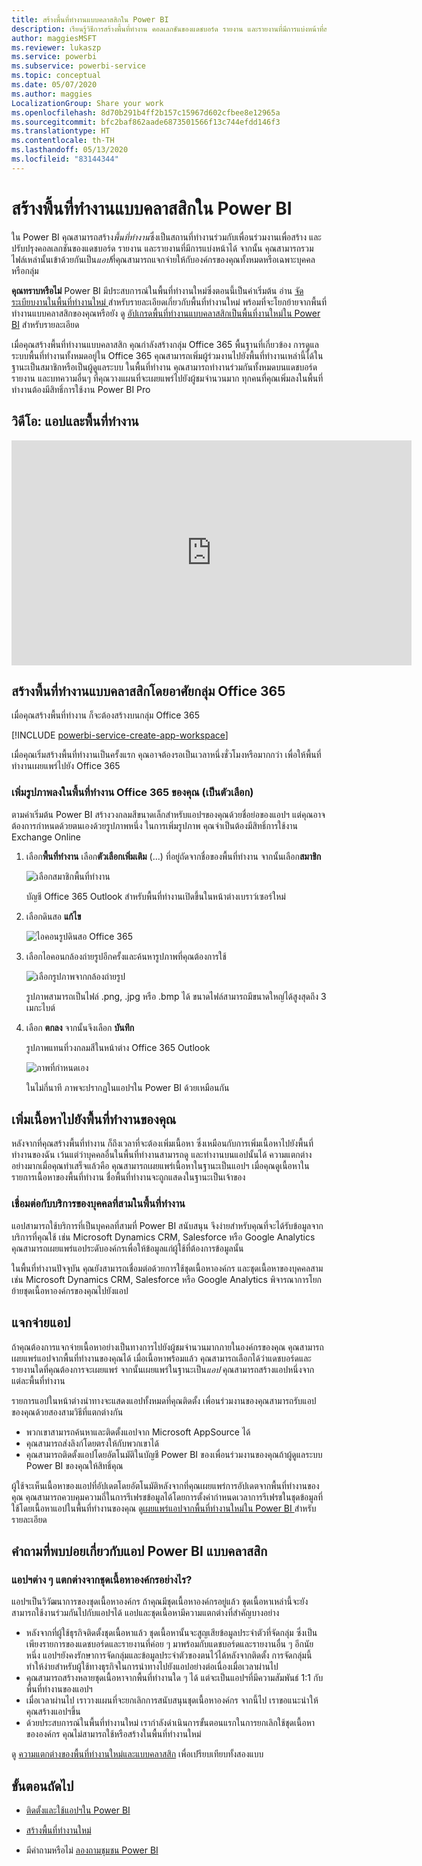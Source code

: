 ```yaml
---
title: สร้างพื้นที่ทำงานแบบคลาสสิกใน Power BI
description: เรียนรู้วิธีการสร้างพื้นที่ทำงาน คอลเลกชันของแดชบอร์ด รายงาน และรายงานที่มีการแบ่งหน้าที่สร้างขึ้นเพื่อนำเสนอเมตริกหลักสำหรับองค์กรของคุณ
author: maggiesMSFT
ms.reviewer: lukaszp
ms.service: powerbi
ms.subservice: powerbi-service
ms.topic: conceptual
ms.date: 05/07/2020
ms.author: maggies
LocalizationGroup: Share your work
ms.openlocfilehash: 8d70b291b4ff2b157c15967d602cfbee8e12965a
ms.sourcegitcommit: bfc2baf862aade6873501566f13c744efdd146f3
ms.translationtype: HT
ms.contentlocale: th-TH
ms.lasthandoff: 05/13/2020
ms.locfileid: "83144344"
---
```

# <a name="create-classic-workspaces-in-power-bi"></a>สร้างพื้นที่ทำงานแบบคลาสสิกใน Power BI

ใน Power BI คุณสามารถสร้าง*พื้นที่ทำงาน*ซึ่งเป็นสถานที่ทำงานร่วมกับเพื่อนร่วมงานเพื่อสร้าง และปรับปรุงคอลเลกชันของแดชบอร์ด รายงาน และรายงานที่มีการแบ่งหน้าได้ จากนั้น คุณสามารถรวมไฟล์เหล่านั้นเข้าด้วยกันเป็น*แอป*ที่คุณสามารถแจกจ่ายให้กับองค์กรของคุณทั้งหมดหรือเฉพาะบุคคลหรือกลุ่ม 

**คุณทราบหรือไม่** Power BI มีประสบการณ์ในพื้นที่ทำงานใหม่ซึ่งตอนนี้เป็นค่าเริ่มต้น อ่าน [จัดระเบียบงานในพื้นที่ทำงานใหม่ ](service-new-workspaces.md) สำหรับรายละเอียดเกี่ยวกับพื้นที่ทำงานใหม่ พร้อมที่จะโยกย้ายจากพื้นที่ทำงานแบบคลาสสิกของคุณหรือยัง ดู [อัปเกรดพื้นที่ทำงานแบบคลาสสิกเป็นพื้นที่งานใหม่ใน Power BI](service-upgrade-workspaces.md) สำหรับรายละเอียด

เมื่อคุณสร้างพื้นที่ทำงานแบบคลาสสิก คุณกำลังสร้างกลุ่ม Office 365 พื้นฐานที่เกี่ยวข้อง การดูแลระบบพื้นที่ทำงานทั้งหมดอยู่ใน Office 365 คุณสามารถเพิ่มผู้ร่วมงานไปยังพื้นที่ทำงานเหล่านี้ได้ในฐานะเป็นสมาชิกหรือเป็นผู้ดูแลระบบ ในพื้นที่ทำงาน คุณสามารถทำงานร่วมกันทั้งหมดบนแดชบอร์ด รายงาน และบทความอื่นๆ ที่คุณวางแผนที่จะเผยแพร่ไปยังผู้ชมจำนวนมาก ทุกคนที่คุณเพิ่มลงในพื้นที่ทำงานต้องมีสิทธิ์การใช้งาน Power BI Pro 

## <a name="video-apps-and-workspaces"></a>วิดีโอ: แอปและพื้นที่ทำงาน
<iframe width="640" height="360" src="https://www.youtube.com/embed/Ey5pyrr7Lk8?showinfo=0" frameborder="0" allowfullscreen></iframe>

## <a name="create-a-classic-workspace-based-on-an-office-365-group"></a>สร้างพื้นที่ทำงานแบบคลาสสิกโดยอาศัยกลุ่ม Office 365

เมื่อคุณสร้างพื้นที่ทำงาน ก็จะต้องสร้างบนกลุ่ม Office 365

[!INCLUDE [powerbi-service-create-app-workspace](../includes/powerbi-service-create-app-workspace.md)]

เมื่อคุณเริ่มสร้างพื้นที่ทำงานเป็นครั้งแรก คุณอาจต้องรอเป็นเวลาหนึ่งชั่วโมงหรือมากกว่า เพื่อให้พื้นที่ทำงานเผยแพร่ไปยัง Office 365 

### <a name="add-an-image-to-your-office-365-workspace-optional"></a>เพิ่มรูปภาพลงในพื้นที่ทำงาน Office 365 ของคุณ (เป็นตัวเลือก)
ตามค่าเริ่มต้น Power BI สร้างวงกลมสีขนาดเล็กสำหรับแอปฯของคุณด้วยชื่อย่อของแอปฯ แต่คุณอาจต้องการกำหนดด้วยตนเองด้วยรูปภาพหนึ่ง ในการเพิ่มรูปภาพ คุณจำเป็นต้องมีสิทธิ์การใช้งาน Exchange Online

1. เลือก**พื้นที่ทำงาน** เลือก**ตัวเลือกเพิ่มเติม** (...) ที่อยู่ถัดจากชื่อของพื้นที่ทำงาน จากนั้นเลือก**สมาชิก** 
   
     ![เลือกสมาชิกพื้นที่ทำงาน](media/service-create-workspaces/power-bi-workspace-old-members.png)
   
    บัญชี Office 365 Outlook สำหรับพื้นที่ทำงานเปิดขึ้นในหน้าต่างเบราว์เซอร์ใหม่
2. เลือกดินสอ **แก้ไข**
   
     ![ไอคอนรูปดินสอ Office 365](media/service-create-workspaces/power-bi-workspace-old-edit-group.png)
3. เลือกไอคอนกล้องถ่ายรูปอีกครั้งและค้นหารูปภาพที่คุณต้องการใช้
   
     ![เลือกรูปภาพจากกล้องถ่ายรูป](media/service-create-workspaces/power-bi-workspace-old-camera.png)

     รูปภาพสามารถเป็นไฟล์ .png, .jpg หรือ .bmp ได้ ขนาดไฟล์สามารถมีขนาดใหญ่ได้สูงสุดถึง 3 เมกะไบต์ 

4. เลือก **ตกลง** จากนั้นจึงเลือก **บันทึก**
   
    รูปภาพแทนที่วงกลมสีในหน้าต่าง Office 365 Outlook 
   
     ![ภาพที่กำหนดเอง](media/service-create-workspaces/power-bi-workspace-old-new-image.png)
   
    ในไม่กี่นาที ภาพจะปรากฏในแอปฯใน Power BI ด้วยเหมือนกัน

## <a name="add-content-to-your-workspace"></a>เพิ่มเนื้อหาไปยังพื้นที่ทำงานของคุณ

หลังจากที่คุณสร้างพื้นที่ทำงาน ก็ถึงเวลาที่จะต้องเพิ่มเนื้อหา ซึ่งเหมือนกับการเพิ่มเนื้อหาไปยังพื้นที่ทำงานของฉัน เว้นแต่ว่าบุคคลอื่นในพื้นที่ทำงานสามารถดู และทำงานบนแอปนั้นได้ ความแตกต่างอย่างมากเมื่อคุณทำเสร็จแล้วคือ คุณสามารถเผยแพร่เนื้อหาในฐานะเป็นแอปฯ เมื่อคุณดูเนื้อหาในรายการเนื้อหาของพื้นที่ทำงาน ชื่อพื้นที่ทำงานจะถูกแสดงในฐานะเป็นเจ้าของ

### <a name="connect-to-third-party-services-in-workspaces"></a>เชื่อมต่อกับบริการของบุคคลที่สามในพื้นที่ทำงาน

แอปสามารถใช้บริการที่เป็นบุคคลที่สามที่ Power BI สนับสนุน จึงง่ายสำหรับคุณที่จะได้รับข้อมูลจากบริการที่คุณใช้ เช่น Microsoft Dynamics CRM, Salesforce หรือ Google Analytics คุณสามารถเผยแพร่แอประดับองค์กรเพื่อให้ข้อมูลแก่ผู้ใช้ที่ต้องการข้อมูลนั้น

ในพื้นที่ทำงานปัจจุบัน คุณยังสามารถเชื่อมต่อด้วยการใช้ชุดเนื้อหาองค์กร และชุดเนื้อหาของบุคคลสาม เช่น Microsoft Dynamics CRM, Salesforce หรือ Google Analytics พิจารณาการโยกย้ายชุดเนื้อหาองค์กรของคุณไปยังแอป

## <a name="distribute-an-app"></a>แจกจ่ายแอป

ถ้าคุณต้องการแจกจ่ายเนื้อหาอย่างเป็นทางการไปยังผู้ชมจำนวนมากภายในองค์กรของคุณ คุณสามารถเผยแพร่แอปจากพื้นที่ทำงานของคุณได้  เมื่อเนื้อหาพร้อมแล้ว คุณสามารถเลือกได้ว่าแดชบอร์ดและรายงานใดที่คุณต้องการจะเผยแพร่ จากนั้นเผยแพร่ในฐานะเป็น*แอป* คุณสามารถสร้างแอปหนึ่งจากแต่ละพื้นที่ทำงาน

รายการแอปในหน้าต่างนำทางจะแสดงแอปทั้งหมดที่คุณติดตั้ง เพื่อนร่วมงานของคุณสามารถรับแอปของคุณด้วยสองสามวิธีที่แตกต่างกัน 
- พวกเขาสามารถค้นหาและติดตั้งแอปจาก Microsoft AppSource ได้
- คุณสามารถส่งลิงก์โดยตรงให้กับพวกเขาได้ 
- คุณสามารถติดตั้งแอปโดยอัตโนมัติในบัญชี Power BI ของเพื่อนร่วมงานของคุณถ้าผู้ดูแลระบบ Power BI ของคุณให้สิทธิ์คุณ 

ผู้ใช้จะเห็นเนื้อหาของแอปที่อัปเดตโดยอัตโนมัติหลังจากที่คุณเผยแพร่การอัปเดตจากพื้นที่ทำงานของคุณ คุณสามารถควบคุมความถี่ในการรีเฟรชข้อมูลได้โดยการตั้งค่ากำหนดเวลาการรีเฟรชในชุดข้อมูลที่ใช้โดยเนื้อหาแอปในพื้นที่ทำงานของคุณ ดู[เผยแพร่แอปจากพื้นที่ทำงานใหม่ใน Power BI ](service-create-distribute-apps.md)สำหรับรายละเอียด

## <a name="power-bi-classic-apps-faq"></a>คำถามที่พบบ่อยเกี่ยวกับแอป Power BI แบบคลาสสิก

### <a name="how-are-apps-different-from-organizational-content-packs"></a>แอปฯต่าง ๆ แตกต่างจากชุดเนื้อหาองค์กรอย่างไร?
แอปฯเป็นวิวัฒนาการของชุดเนื้อหาองค์กร ถ้าคุณมีชุดเนื้อหาองค์กรอยู่แล้ว ชุดเนื้อหาเหล่านี้จะยังสามารถใช้งานร่วมกันไปกับแอปฯได้ แอปและชุดเนื้อหามีความแตกต่างที่สำคัญบางอย่าง 

* หลังจากที่ผู้ใช้ธุรกิจติดตั้งชุดเนื้อหาแล้ว ชุดเนื้อหานั้นจะสูญเสียข้อมูลประจำตัวที่จัดกลุ่ม ซึ่งเป็นเพียงรายการของแดชบอร์ดและรายงานที่ค่อย ๆ มาพร้อมกับแดชบอร์ดและรายงานอื่น ๆ อีกนัยหนึ่ง แอปฯยังคงรักษาการจัดกลุ่มและข้อมูลประจำตัวของตนไว้ได้หลังจากติดตั้ง การจัดกลุ่มนี้ทำให้ง่ายสำหรับผู้ใช้ทางธุรกิจในการนำทางไปยังแอปอย่างต่อเนื่องเมื่อเวลาผ่านไป
* คุณสามารถสร้างหลายชุดเนื้อหาจากพื้นที่ทำงานใด ๆ ได้ แต่จะเป็นแอปฯที่มีความสัมพันธ์ 1:1 กับพื้นที่ทำงานของแอปฯ 
* เมื่อเวลาผ่านไป เราวางแผนที่จะยกเลิกการสนับสนุนชุดเนื้อหาองค์กร จากนี้ไป เราขอแนะนำให้คุณสร้างแอปฯขึ้น  
* ด้วยประสบการณ์ในพื้นที่ทำงานใหม่ เรากำลังดำเนินการขั้นตอนแรกในการยกเลิกใช้ชุดเนื้อหาขององค์กร คุณไม่สามารถใช้หรือสร้างในพื้นที่ทำงานใหม่

ดู [ความแตกต่างของพื้นที่ทำงานใหม่และแบบคลาสสิก](service-new-workspaces.md#new-and-classic-workspace-differences) เพื่อเปรียบเทียบทั้งสองแบบ 

## <a name="next-steps"></a>ขั้นตอนถัดไป
* [ติดตั้งและใช้แอปฯใน Power BI](service-create-distribute-apps.md)
- [สร้างพื้นที่ทำงานใหม่](service-create-the-new-workspaces.md)
* มีคำถามหรือไม่ [ลองถามชุมชน Power BI](https://community.powerbi.com/)
